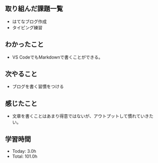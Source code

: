 ## 取り組んだ課題一覧
- はてなブログ作成
- タイピング練習
## わかったこと
- VS CodeでもMarkdownで書くことができる。
## 次やること
- ブログを書く習慣をつける
## 感じたこと
- 文章を書くことはあまり得意ではないが、アウトプットして慣れていきたい。
## 学習時間
- Today: 3.0h
- Total: 101.0h
